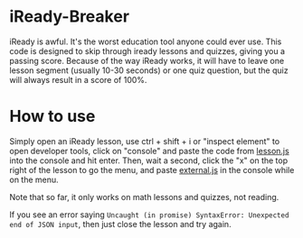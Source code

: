 # iReady-Breaker
iReady is awful. It's the worst education tool anyone could ever use. This code is designed to skip through iready lessons and quizzes, giving you a passing score.
Because of the way iReady works, it will have to leave one lesson segment (usually 10-30 seconds) or one quiz question, but the quiz will always result in a score of 100%.

# How to use
Simply open an iReady lesson, use ctrl + shift + i or "inspect element" to open developer tools, click on "console" and paste the code from [lesson.js](lesson.js) into the console and hit enter. Then, wait a second, click the "x" on the top right of the lesson to go the menu, and paste [external.js](external.js) in the console while on the menu.

Note that so far, it only works on math lessons and quizzes, not reading.

If you see an error saying `Uncaught (in promise) SyntaxError: Unexpected end of JSON input`, then just close the lesson and try again.
